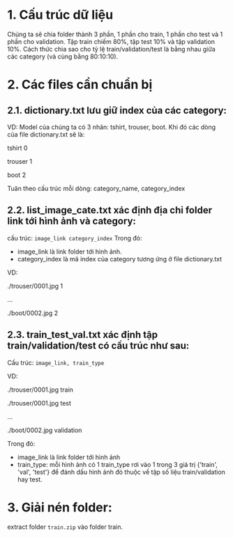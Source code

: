 # 1. Cấu trúc dữ liệu

Chúng ta sẽ chia folder thành 3 phần, 1 phần cho train, 1 phần cho test và 1 phần cho validation.
Tập train chiếm 80%, tập test 10% và tập validation 10%.
Cách thức chia sao cho tỷ lệ train/validation/test là bằng nhau giữa các category (và cùng bằng 80:10:10).


# 2. Các files cần chuẩn bị

## 2.1. dictionary.txt lưu giữ index của các category:
VD: Model của chúng ta có 3 nhãn: tshirt, trouser, boot. Khi đó các dòng của file dictionary.txt sẽ là:

tshirt 0

trouser 1

boot 2

Tuân theo cấu trúc mỗi dòng: category_name, category_index

## 2.2. list_image_cate.txt xác định địa chỉ folder link tới hình ảnh và category:

cấu trúc: `image_link category_index`
Trong đó:
- image_link là link folder tới hình ảnh.
- category_index là mã index của category tương ứng ở file dictionary.txt

VD: 

./trouser/0001.jpg 1

...

./boot/0002.jpg 2

## 2.3. train_test_val.txt xác định tập train/validation/test có cấu trúc như sau:

Cấu trúc: `image_link, train_type`

VD:

./trouser/0001.jpg train

./trouser/0001.jpg test

...

./boot/0002.jpg validation


Trong đó:
- image_link là link folder tới hình ảnh
- train_type: mỗi hình ảnh có 1 train_type rơi vào 1 trong 3 giá trị {'train', 'val', 'test'} để đánh dấu hình ảnh đó thuộc về tập số liệu train/validation hay test.

# 3. Giải nén folder:

extract folder `train.zip` vào folder train.

